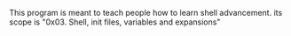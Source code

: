 This program is meant to teach people how to learn shell advancement. its scope is "0x03. Shell, init files, variables and expansions"

